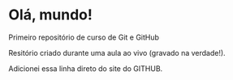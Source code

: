 # Olá, mundo!
 Primeiro repositório de curso de Git e GitHub

 Resitório criado durante uma aula ao vivo (gravado na verdade!).

Adicionei essa linha direto do site do GITHUB. 
